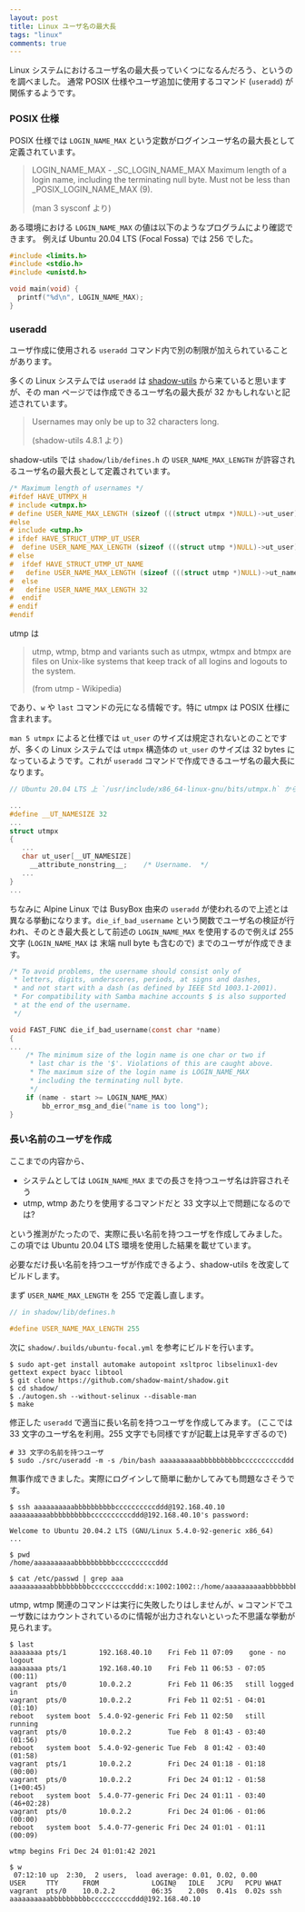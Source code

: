 ```yaml
---
layout: post
title: Linux ユーザ名の最大長
tags: "linux"
comments: true
---
```


Linux システムにおけるユーザ名の最大長っていくつになるんだろう、というのを調べました。
通常 POSIX 仕様やユーザ追加に使用するコマンド (`useradd`) が関係するようです。

### POSIX 仕様

POSIX 仕様では `LOGIN_NAME_MAX` という定数がログインユーザ名の最大長として定義されています。

> LOGIN\_NAME\_MAX - _SC\_LOGIN\_NAME\_MAX
>   Maximum length of a login name, including the terminating
>   null byte. Must not be less than \_POSIX\_LOGIN\_NAME\_MAX (9).
>
> (man 3 sysconf より)

ある環境における `LOGIN_NAME_MAX` の値は以下のようなプログラムにより確認できます。
例えば Ubuntu 20.04 LTS (Focal Fossa) では 256 でした。

```c
#include <limits.h>
#include <stdio.h>
#include <unistd.h>

void main(void) {
  printf("%d\n", LOGIN_NAME_MAX);
}
```

### useradd

ユーザ作成に使用される `useradd` コマンド内で別の制限が加えられていることがあります。

多くの Linux システムでは `useradd` は [shadow-utils][1] から来ていると思いますが、その man ページでは作成できるユーザ名の最大長が 32 かもしれないと記述されています。

> Usernames may only be up to 32 characters long.
>
> (shadow-utils 4.8.1 より)

shadow-utils では `shadow/lib/defines.h` の `USER_NAME_MAX_LENGTH` が許容されるユーザ名の最大長として定義されています。

```c
/* Maximum length of usernames */
#ifdef HAVE_UTMPX_H
# include <utmpx.h>
# define USER_NAME_MAX_LENGTH (sizeof (((struct utmpx *)NULL)->ut_user))
#else
# include <utmp.h>
# ifdef HAVE_STRUCT_UTMP_UT_USER
#  define USER_NAME_MAX_LENGTH (sizeof (((struct utmp *)NULL)->ut_user))
# else
#  ifdef HAVE_STRUCT_UTMP_UT_NAME
#   define USER_NAME_MAX_LENGTH (sizeof (((struct utmp *)NULL)->ut_name))
#  else
#   define USER_NAME_MAX_LENGTH 32
#  endif
# endif
#endif
```

utmp は

> utmp, wtmp, btmp and variants such as utmpx, wtmpx and btmpx are files on Unix-like systems that keep track of all logins and logouts to the system.
>
> (from utmp - Wikipedia)

であり、`w` や `last` コマンドの元になる情報です。特に utmpx は POSIX 仕様に含まれます。

`man 5 utmpx` によると仕様では `ut_user` のサイズは規定されないとのことですが、多くの Linux システムでは `utmpx` 構造体の `ut_user` のサイズは 32 bytes になっているようです。これが `useradd` コマンドで作成できるユーザ名の最大長になります。

```c
// Ubuntu 20.04 LTS 上 `/usr/include/x86_64-linux-gnu/bits/utmpx.h` からの抜粋:

...
#define __UT_NAMESIZE 32
...
struct utmpx
{
   ...
   char ut_user[__UT_NAMESIZE]
     __attribute_nonstring__;    /* Username.  */
   ...
}
...
```

ちなみに Alpine Linux では BusyBox 由来の `useradd` が使われるので上述とは異なる挙動になります。`die_if_bad_username` という関数でユーザ名の検証が行われ、そのとき最大長として前述の `LOGIN_NAME_MAX` を使用するので例えば 255 文字 (`LOGIN_NAME_MAX` は 末端 null byte も含むので) までのユーザが作成できます。

```c
/* To avoid problems, the username should consist only of
 * letters, digits, underscores, periods, at signs and dashes,
 * and not start with a dash (as defined by IEEE Std 1003.1-2001).
 * For compatibility with Samba machine accounts $ is also supported
 * at the end of the username.
 */

void FAST_FUNC die_if_bad_username(const char *name)
{
...
	/* The minimum size of the login name is one char or two if
	 * last char is the '$'. Violations of this are caught above.
	 * The maximum size of the login name is LOGIN_NAME_MAX
	 * including the terminating null byte.
	 */
	if (name - start >= LOGIN_NAME_MAX)
		bb_error_msg_and_die("name is too long");
}
```

### 長い名前のユーザを作成

ここまでの内容から、

- システムとしては `LOGIN_NAME_MAX` までの長さを持つユーザ名は許容されそう
- utmp, wtmp あたりを使用するコマンドだと 33 文字以上で問題になるのでは?

という推測がたったので、実際に長い名前を持つユーザを作成してみました。
この項では Ubuntu 20.04 LTS 環境を使用した結果を載せています。

必要なだけ長い名前を持つユーザが作成できるよう、shadow-utils を改変してビルドします。

まず `USER_NAME_MAX_LENGTH` を 255 で定義し直します。

```c
// in shadow/lib/defines.h

#define USER_NAME_MAX_LENGTH 255
```

次に `shadow/.builds/ubuntu-focal.yml` を参考にビルドを行います。

```
$ sudo apt-get install automake autopoint xsltproc libselinux1-dev gettext expect byacc libtool
$ git clone https://github.com/shadow-maint/shadow.git
$ cd shadow/
$ ./autogen.sh --without-selinux --disable-man
$ make
```

修正した `useradd` で適当に長い名前を持つユーザを作成してみます。
(ここでは 33 文字のユーザ名を利用。255 文字でも同様ですが記載上は見辛すぎるので)

```
# 33 文字の名前を持つユーザ
$ sudo ./src/useradd -m -s /bin/bash aaaaaaaaaabbbbbbbbbbccccccccccddd
```

無事作成できました。実際にログインして簡単に動かしてみても問題なさそうです。

```
$ ssh aaaaaaaaaabbbbbbbbbbccccccccccddd@192.168.40.10
aaaaaaaaaabbbbbbbbbbccccccccccddd@192.168.40.10's password:

Welcome to Ubuntu 20.04.2 LTS (GNU/Linux 5.4.0-92-generic x86_64)
...

$ pwd
/home/aaaaaaaaaabbbbbbbbbbccccccccccddd

$ cat /etc/passwd | grep aaa
aaaaaaaaaabbbbbbbbbbccccccccccddd:x:1002:1002::/home/aaaaaaaaaabbbbbbbbbbccccccccccddd:/bin/bash
```

utmp, wtmp 関連のコマンドは実行に失敗したりはしませんが、`w` コマンドでユーザ数にはカウントされているのに情報が出力されないといった不思議な挙動が見られます。

```
$ last
aaaaaaaa pts/1        192.168.40.10    Fri Feb 11 07:09    gone - no logout
aaaaaaaa pts/1        192.168.40.10    Fri Feb 11 06:53 - 07:05  (00:11)
vagrant  pts/0        10.0.2.2         Fri Feb 11 06:35   still logged in
vagrant  pts/0        10.0.2.2         Fri Feb 11 02:51 - 04:01  (01:10)
reboot   system boot  5.4.0-92-generic Fri Feb 11 02:50   still running
vagrant  pts/0        10.0.2.2         Tue Feb  8 01:43 - 03:40  (01:56)
reboot   system boot  5.4.0-92-generic Tue Feb  8 01:42 - 03:40  (01:58)
vagrant  pts/1        10.0.2.2         Fri Dec 24 01:18 - 01:18  (00:00)
vagrant  pts/0        10.0.2.2         Fri Dec 24 01:12 - 01:58 (1+00:45)
reboot   system boot  5.4.0-77-generic Fri Dec 24 01:11 - 03:40 (46+02:28)
vagrant  pts/0        10.0.2.2         Fri Dec 24 01:06 - 01:06  (00:00)
reboot   system boot  5.4.0-77-generic Fri Dec 24 01:01 - 01:11  (00:09)

wtmp begins Fri Dec 24 01:01:42 2021

$ w
 07:12:10 up  2:30,  2 users,  load average: 0.01, 0.02, 0.00
USER     TTY      FROM             LOGIN@   IDLE   JCPU   PCPU WHAT
vagrant  pts/0    10.0.2.2         06:35    2.00s  0.41s  0.02s ssh aaaaaaaaaabbbbbbbbbbccccccccccddd@192.168.40.10
```

[1]: https://github.com/shadow-maint/shadow/
